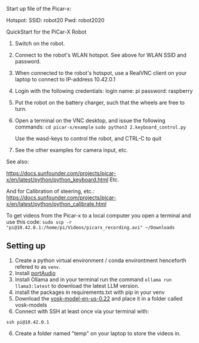 Start up file of the Picar-x:

Hotspot:
SSID: robot20
Pwd: robot2020


QuickStart for the PiCar-X Robot

1) Switch on the robot.

2) Connect to the robot's WLAN hotspot.
   See above for WLAN SSID and password.

3) When connected to the robot's hotspot, use a RealVNC client 
   on your laptop to connect to IP-address 10.42.0.1

4) Login with the following credentials: 
   login name: pi
   password: raspberry

5) Put the robot on the battery charger, such that the wheels 
   are free to turn.

6) Open a terminal on the VNC desktop, and issue the following commands:
   ```cd picar-x/example```
   ```sudo python3 2.keyboard_control.py```

   Use the wasd-keys to control the robot, and CTRL-C to quit

7) See the other examples for camera input, etc.

See also:

https://docs.sunfounder.com/projects/picar-x/en/latest/python/python_keyboard.html
Etc.

And for Calibration of steering, etc.:
https://docs.sunfounder.com/projects/picar-x/en/latest/python/python_calibrate.html


To get videos from the Picar-x to a local computer you open a terminal and use this code:
```sudo scp -r "pi@10.42.0.1:/home/pi/Videos/picarx_recording.avi" ~/Downloads```


## Setting up
1. Create a python virtual environment / conda environtment henceforth refered to as `venv`.
2. Install [portAudio](https://files.portaudio.com/)
3. Install Ollama and in your terminal run the command  `ollama run llama3:latest` to download the latest LLM version.
3. install the packages in requirements.txt with pip in your venv
4. Download the  [vosk-model-en-us-0.22](https://alphacephei.com/vosk/models) and place it in a folder called vosk-models
5. Connect with SSH at least once via your terminal with:
```
ssh pi@10.42.0.1 
```
6. Create a folder named "temp" on your laptop to store the videos in.


